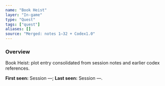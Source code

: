 ```yaml
---
name: "Book Heist"
layer: "In-game"
type: "Quest"
tags: ["quest"]
aliases: []
source: "Merged: notes 1–32 + Codex1.0"
---
```

### Overview
Book Heist: plot entry consolidated from session notes and earlier codex references.

**First seen:** Session —; **Last seen:** Session —.
